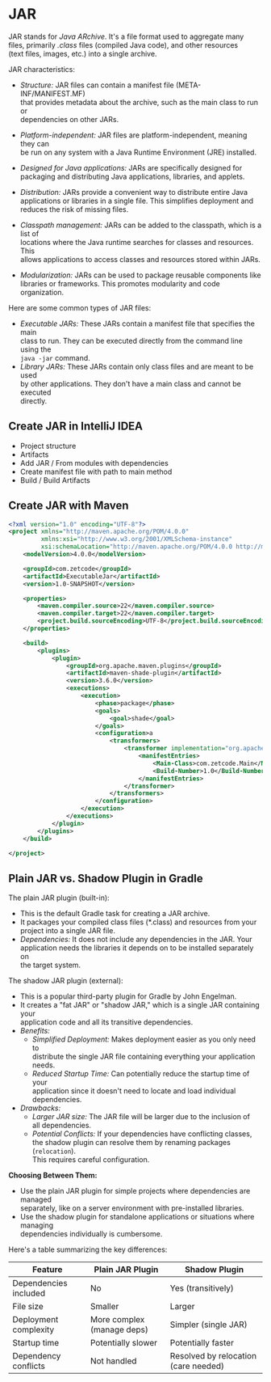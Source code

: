 # JAR

JAR stands for *Java ARchive*. It's a file format used to aggregate many  
files, primarily  *.class* files (compiled Java code), and other resources  
(text files, images, etc.) into a single archive. 

JAR characteristics:  

* *Structure:* JAR files can contain a manifest file (META-INF/MANIFEST.MF)  
  that provides metadata about the archive, such as the main class to run or  
  dependencies on other JARs.  
* *Platform-independent:* JAR files are platform-independent, meaning they can  
  be run on any system with a Java Runtime Environment (JRE) installed.  
* *Designed for Java applications:* JARs are specifically designed for  
  packaging and distributing Java applications, libraries, and applets.  


* *Distribution:* JARs provide a convenient way to distribute entire Java  
  applications or libraries in a single file. This simplifies deployment and  
  reduces the risk of missing files.  
* *Classpath management:* JARs can be added to the classpath, which is a list of  
  locations where the Java runtime searches for classes and resources. This  
  allows applications to access classes and resources stored within JARs.  
* *Modularization:* JARs can be used to package reusable components like  
  libraries or frameworks. This promotes modularity and code organization.  

Here are some common types of JAR files:

* *Executable JARs:* These JARs contain a manifest file that specifies the main  
  class to run. They can be executed directly from the command line using the  
  `java -jar` command.  
* *Library JARs:* These JARs contain only class files and are meant to be used  
  by other applications. They don't have a main class and cannot be executed  
  directly.  

## Create JAR in IntelliJ IDEA

- Project structure
- Artifacts
- Add JAR / From modules with dependencies
- Create manifest file with path to main method
- Build / Build Artifacts

## Create JAR with Maven 

```xml
<?xml version="1.0" encoding="UTF-8"?>
<project xmlns="http://maven.apache.org/POM/4.0.0"
         xmlns:xsi="http://www.w3.org/2001/XMLSchema-instance"
         xsi:schemaLocation="http://maven.apache.org/POM/4.0.0 http://maven.apache.org/xsd/maven-4.0.0.xsd">
    <modelVersion>4.0.0</modelVersion>

    <groupId>com.zetcode</groupId>
    <artifactId>ExecutableJar</artifactId>
    <version>1.0-SNAPSHOT</version>

    <properties>
        <maven.compiler.source>22</maven.compiler.source>
        <maven.compiler.target>22</maven.compiler.target>
        <project.build.sourceEncoding>UTF-8</project.build.sourceEncoding>
    </properties>

    <build>
        <plugins>
            <plugin>
                <groupId>org.apache.maven.plugins</groupId>
                <artifactId>maven-shade-plugin</artifactId>
                <version>3.6.0</version>
                <executions>
                    <execution>
                        <phase>package</phase>
                        <goals>
                            <goal>shade</goal>
                        </goals>
                        <configuration>a
                            <transformers>
                                <transformer implementation="org.apache.maven.plugins.shade.resource.ManifestResourceTransformer">
                                    <manifestEntries>
                                        <Main-Class>com.zetcode.Main</Main-Class>
                                        <Build-Number>1.0</Build-Number>
                                    </manifestEntries>
                                </transformer>
                            </transformers>
                        </configuration>
                    </execution>
                </executions>
            </plugin>
        </plugins>
    </build>

</project>
```

## Plain JAR vs. Shadow Plugin in Gradle

The plain JAR plugin (built-in):

* This is the default Gradle task for creating a JAR archive.  
* It packages your compiled class files (*.class) and resources from your  
  project into a single JAR file.  
* *Dependencies:* It does not include any dependencies in the JAR. Your  
  application needs the libraries it depends on to be installed separately on  
  the target system.  
  
The shadow JAR plugin (external):  
  
* This is a popular third-party plugin for Gradle by John Engelman.   
* It creates a "fat JAR" or "shadow JAR," which is a single JAR containing your  
  application code and all its transitive dependencies.  
* *Benefits:*  
    * *Simplified Deployment:* Makes deployment easier as you only need to  
      distribute the single JAR file containing everything your application  
      needs.  
    * *Reduced Startup Time:* Can potentially reduce the startup time of your  
      application since it doesn't need to locate and load individual  
      dependencies.  
* *Drawbacks:*  
    * *Larger JAR size:* The JAR file will be larger due to the inclusion of  
      all dependencies.  
    * *Potential Conflicts:* If your dependencies have conflicting classes,  
      the shadow plugin can resolve them by renaming packages (`relocation`).  
      This requires careful configuration.  

**Choosing Between Them:**

* Use the plain JAR plugin for simple projects where dependencies are managed  
  separately, like on a server environment with pre-installed libraries.  
* Use the shadow plugin for standalone applications or situations where managing  
  dependencies individually is cumbersome.   

Here's a table summarizing the key differences:

| Feature                 | Plain JAR Plugin             | Shadow Plugin              |
|--------------------------|------------------------------|----------------------------|
| Dependencies included    | No                           | Yes (transitively)           |
| File size               | Smaller                     | Larger                       |
| Deployment complexity    | More complex (manage deps)  | Simpler (single JAR)        |
| Startup time            | Potentially slower           | Potentially faster          |
| Dependency conflicts    | Not handled                  | Resolved by relocation (care needed) |


